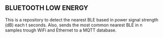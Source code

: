 ## BLUETOOTH LOW ENERGY

This is a repository to detect the nearest BLE based in power signal strength (dB) each t seconds. Also, sends the most common nearest BLE in n samples trough WiFi and Ethernet to a MQTT database.    
 